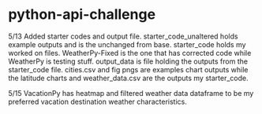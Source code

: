 # python-api-challenge

5/13
Added starter codes and output file. starter_code_unaltered holds example outputs and is the unchanged from base. starter_code holds my worked on files. WeatherPy-Fixed is the
one that has corrected code while WeatherPy is testing stuff. output_data is file holding the outputs from the starter_code file. cities.csv and fig pngs are examples chart outputs while the latitude charts and weather_data.csv are the outputs my starter_code.


5/15
VacationPy has heatmap and filtered weather data dataframe to be my preferred vacation destination weather characteristics.
